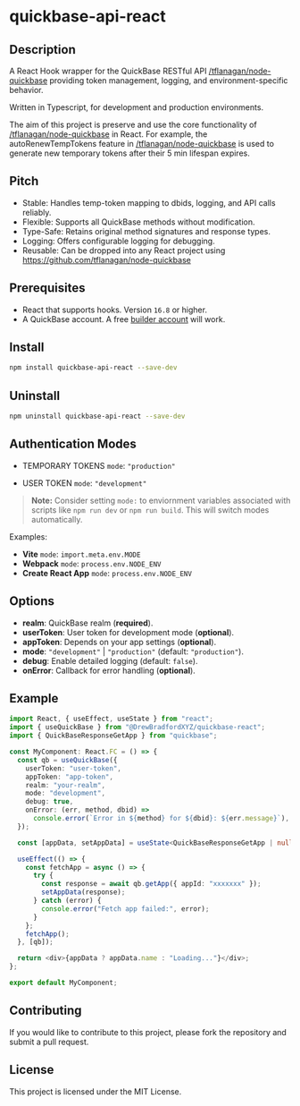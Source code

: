 # quickbase-api-react

## Description

A React Hook wrapper for the QuickBase RESTful API [/tflanagan/node-quickbase](https://github.com/tflanagan/node-quickbase) providing token management, logging, and environment-specific behavior.

Written in Typescript, for development and production environments.

The aim of this project is preserve and use the core functionality of [/tflanagan/node-quickbase](https://github.com/tflanagan/node-quickbase) in React.
For example, the autoRenewTempTokens feature in [/tflanagan/node-quickbase](https://github.com/tflanagan/node-quickbase) is used to generate new temporary tokens after their 5 min lifespan expires.

## Pitch

- Stable: Handles temp-token mapping to dbids, logging, and API calls reliably.
- Flexible: Supports all QuickBase methods without modification.
- Type-Safe: Retains original method signatures and response types.
- Logging: Offers configurable logging for debugging.
- Reusable: Can be dropped into any React project using https://github.com/tflanagan/node-quickbase

## Prerequisites

- React that supports hooks. Version `16.8` or higher.
- A QuickBase account. A free [builder account](https://www.quickbase.com/builder-program) will work.

## Install

```bash
npm install quickbase-api-react --save-dev
```

## Uninstall

```bash
npm uninstall quickbase-api-react --save-dev
```

## Authentication Modes

- TEMPORARY TOKENS `mode`: `"production"`

- USER TOKEN `mode`: `"development"`

> **Note:** Consider setting `mode:` to enviornment variables associated with scripts like `npm run dev` or `npm run build`. This will switch modes automatically.

Examples:

- **Vite** `mode`: `import.meta.env.MODE`
- **Webpack** `mode`: `process.env.NODE_ENV`
- **Create React App** `mode`: `process.env.NODE_ENV`

## Options

- **realm**: QuickBase realm (**required**).
- **userToken**: User token for development mode (**optional**).
- **appToken**: Depends on your app settings (**optional**).
- **mode**: `"development"` | `"production"` (default: `"production"`).
- **debug**: Enable detailed logging (default: `false`).
- **onError**: Callback for error handling (**optional**).

## Example

```typescript
import React, { useEffect, useState } from "react";
import { useQuickBase } from "@DrewBradfordXYZ/quickbase-react";
import { QuickBaseResponseGetApp } from "quickbase";

const MyComponent: React.FC = () => {
  const qb = useQuickBase({
    userToken: "user-token",
    appToken: "app-token",
    realm: "your-realm",
    mode: "development",
    debug: true,
    onError: (err, method, dbid) =>
      console.error(`Error in ${method} for ${dbid}: ${err.message}`),
  });

  const [appData, setAppData] = useState<QuickBaseResponseGetApp | null>(null);

  useEffect(() => {
    const fetchApp = async () => {
      try {
        const response = await qb.getApp({ appId: "xxxxxxx" });
        setAppData(response);
      } catch (error) {
        console.error("Fetch app failed:", error);
      }
    };
    fetchApp();
  }, [qb]);

  return <div>{appData ? appData.name : "Loading..."}</div>;
};

export default MyComponent;
```

## Contributing

If you would like to contribute to this project, please fork the repository and submit a pull request.

## License

This project is licensed under the MIT License.
